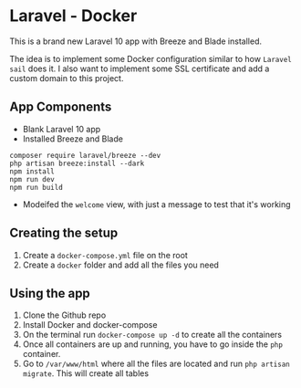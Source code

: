 # Laravel - Docker

This is a brand new Laravel 10 app with Breeze and Blade installed.

The idea is to implement some Docker configuration similar to how `Laravel sail` does it.
I also want to implement some SSL certificate and add a custom domain to this project.

## App Components

-   Blank Laravel 10 app
-   Installed Breeze and Blade

```
composer require laravel/breeze --dev
php artisan breeze:install --dark
npm install
npm run dev
npm run build
```

-   Modeifed the `welcome` view, with just a message to test that it's working

## Creating the setup

1. Create a `docker-compose.yml` file on the root
2. Create a `docker` folder and add all the files you need

## Using the app

1. Clone the Github repo
2. Install Docker and docker-compose
3. On the terminal run `docker-compose up -d` to create all the containers
4. Once all containers are up and running, you have to go inside the `php` container.
5. Go to `/var/www/html` where all the files are located and run `php artisan migrate`. This will create all tables
